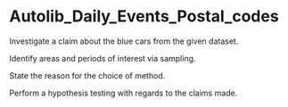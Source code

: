 # Autolib_Daily_Events_Postal_codes

Investigate a claim about the blue cars from the given dataset.

Identify areas and periods of interest via sampling.

State the reason for the choice of method.

Perform a hypothesis testing with regards to the claims made.
